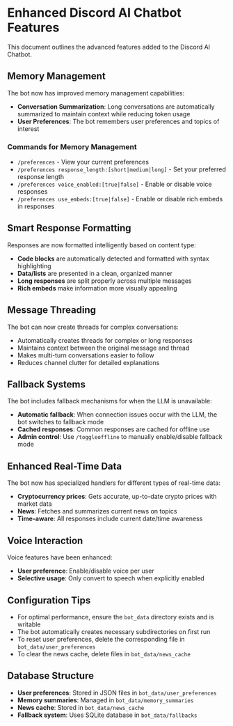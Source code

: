 # Enhanced Discord AI Chatbot Features

This document outlines the advanced features added to the Discord AI Chatbot.

## Memory Management

The bot now has improved memory management capabilities:

- **Conversation Summarization**: Long conversations are automatically summarized to maintain context while reducing token usage
- **User Preferences**: The bot remembers user preferences and topics of interest

### Commands for Memory Management

- `/preferences` - View your current preferences
- `/preferences response_length:[short|medium|long]` - Set your preferred response length
- `/preferences voice_enabled:[true|false]` - Enable or disable voice responses
- `/preferences use_embeds:[true|false]` - Enable or disable rich embeds in responses

## Smart Response Formatting

Responses are now formatted intelligently based on content type:

- **Code blocks** are automatically detected and formatted with syntax highlighting
- **Data/lists** are presented in a clean, organized manner
- **Long responses** are split properly across multiple messages
- **Rich embeds** make information more visually appealing

## Message Threading

The bot can now create threads for complex conversations:

- Automatically creates threads for complex or long responses
- Maintains context between the original message and thread
- Makes multi-turn conversations easier to follow
- Reduces channel clutter for detailed explanations

## Fallback Systems

The bot includes fallback mechanisms for when the LLM is unavailable:

- **Automatic fallback**: When connection issues occur with the LLM, the bot switches to fallback mode
- **Cached responses**: Common responses are cached for offline use
- **Admin control**: Use `/toggleoffline` to manually enable/disable fallback mode

## Enhanced Real-Time Data

The bot now has specialized handlers for different types of real-time data:

- **Cryptocurrency prices**: Gets accurate, up-to-date crypto prices with market data
- **News**: Fetches and summarizes current news on topics
- **Time-aware**: All responses include current date/time awareness

## Voice Interaction

Voice features have been enhanced:

- **User preference**: Enable/disable voice per user
- **Selective usage**: Only convert to speech when explicitly enabled

## Configuration Tips

- For optimal performance, ensure the `bot_data` directory exists and is writable
- The bot automatically creates necessary subdirectories on first run
- To reset user preferences, delete the corresponding file in `bot_data/user_preferences`
- To clear the news cache, delete files in `bot_data/news_cache`

## Database Structure

- **User preferences**: Stored in JSON files in `bot_data/user_preferences`
- **Memory summaries**: Managed in `bot_data/memory_summaries`
- **News cache**: Stored in `bot_data/news_cache`
- **Fallback system**: Uses SQLite database in `bot_data/fallbacks` 